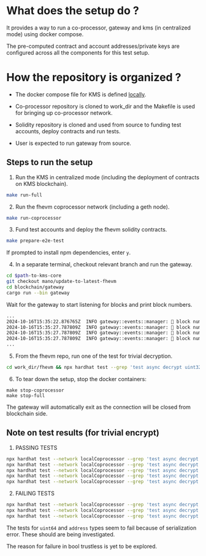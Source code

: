 # What does the setup do ?

It provides a way to run a co-processor, gateway and kms (in centralized mode)
using docker compose.

The pre-computed contract and account addresses/private keys are configured
across all the components for this test setup.

# How the repository is organized ?

- The docker compose file for KMS is defined
  [locally](./docker-compose/docker-compose-full.yml).

- Co-processor repository is cloned to work_dir and the Makefile is used for
  bringing up co-processor network.

- Solidity repository is cloned and used from source to funding test accounts,
  deploy contracts and run tests.

- User is expected to run gateway from source.


## Steps to run the setup

1. Run the KMS in centralized mode (including the deployment of contracts on
   KMS blockchain).

```bash
make run-full
```

2. Run the fhevm coprocessor network (including a geth node).

```bash
make run-coprocessor
```

3. Fund test accounts and deploy the fhevm solidity contracts.

```bash
make prepare-e2e-test
```

If prompted to install npm dependencies, enter `y`.

4. In a separate terminal, checkout relevant branch and run the gateway.

```bash
cd $path-to-kms-core
git checkout mano/update-to-latest-fhevm
cd blockchain/gateway
cargo run --bin gateway
```

Wait for the gateway to start listening for blocks and print block numbers.

```bash
...
2024-10-16T15:35:22.876765Z  INFO gateway::events::manager: 🧱 block number: 10
2024-10-16T15:35:27.787809Z  INFO gateway::events::manager: 🧱 block number: 11
2024-10-16T15:35:27.787809Z  INFO gateway::events::manager: 🧱 block number: 12
2024-10-16T15:35:27.787809Z  INFO gateway::events::manager: 🧱 block number: 13
...
```

5. From the fhevm repo, run one of the test for trivial decryption.

```bash
cd work_dir/fhevm && npx hardhat test --grep 'test async decrypt uint32$'
```

6. To tear down the setup, stop the docker containers:

```
make stop-coprocessor
make stop-full
```

The gateway will automatically exit as the connection will be closed from blockchain side.

## Note on test results (for trivial encrypt)

1. PASSING TESTS

```bash
npx hardhat test --network localCoprocessor --grep 'test async decrypt bool$'
npx hardhat test --network localCoprocessor --grep 'test async decrypt uint4$'
npx hardhat test --network localCoprocessor --grep 'test async decrypt uint8$'
npx hardhat test --network localCoprocessor --grep 'test async decrypt uint16$'
npx hardhat test --network localCoprocessor --grep 'test async decrypt uint32$'
```


2. FAILING TESTS

```bash
npx hardhat test --network localCoprocessor --grep 'test async decrypt bool trustless$'
npx hardhat test --network localCoprocessor --grep 'test async decrypt uint64$'
npx hardhat test --network localCoprocessor --grep 'test async decrypt address$'
```

The tests for `uint64` and `address` types seem to fail because of
serialization error. These should are being investigated.

The reason for failure in bool trustless is yet to be explored.
